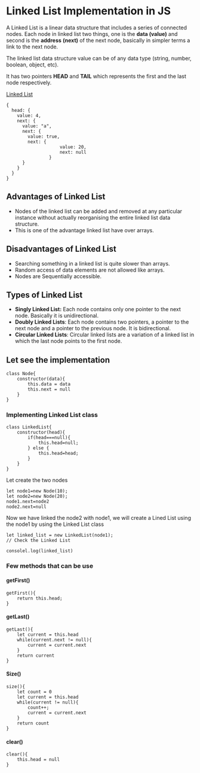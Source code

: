 # Linked List Implementation in JS 

A Linked List is a linear data structure that includes a series of connected nodes. Each node in linked list two things, one is the **data (value)** and second is the **address** **(next)** of the next node, basically in simpler terms a link to the next  node.

The linked list data structure value can be of any data type (string, number, boolean, object, etc).

It has two pointers **HEAD** and **TAIL** which represents the first and the last node respectively.

[Linked List](<img src="https://satin-crabapple-c09.notion.site/image/https%3A%2F%2Fs3-us-west-2.amazonaws.com%2Fsecure.notion-static.com%2F86240742-cf51-4e9f-b822-ec82e2a12eed%2FScreenshot_2022-06-02_at_1.42.26_AM.png?table=block&id=037367d2-3be9-49da-9888-b3cf720e2607&spaceId=86b12707-037d-4f1c-8cde-bed407df600e&width=2000&userId=&cache=v2" alt="Linked List"/> )

```
{
  head: {
    value: 4, 
    next: {
      value: "a", 
      next: {
        value: true, 
        next: {
					value: 20,
					next: null
				}
      }
    }
  }
}

```

## Advantages of Linked List 

- Nodes of the linked list can be added and removed at any particular instance without actually reorganising the entire linked list data structure.
- This is one of the advantage linked list have over arrays.

## Disadvantages of Linked List 

- Searching something in a linked list is quite slower than arrays.
- Random access of data elements are not allowed like arrays.
- Nodes are Sequentially accessible.

## Types of Linked List 

- **Singly Linked List:** Each node contains only one pointer to the next node. Basically it is unidirectional.
- **Doubly Linked Lists**: Each node contains two pointers, a pointer to the next node and a pointer to the previous node. It is bidirectional.
- **Circular Linked Lists**: Circular linked lists are a variation of a linked list in which the last node points to the first node.

## Let see the implementation 

```
class Node{
    constructor(data){
        this.data = data 
        this.next = null
    }
}

```

### Implementing Linked List class 
```
class LinkedList{
	constructor(head){
		if(head===null){
			this.head=null;
		} else {
			this.head=head;
		}
	}
}
```

Let create the two nodes 

```
let node1=new Node(10);
let node2=new Node(20);
node1.next=node2
node2.next=null
```

Now we have linked the node2 with node1, we will create a Lined List using the node1 by using the Linked List class 

```
let linked_list = new LinkedList(node1);
// Check the Linked List 

consolel.log(linked_list)
```

### Few methods that can be use

#### getFirst()
```
getFirst(){
    return this.head;
}
```

#### getLast()
```
getLast(){
    let current = this.head 
    while(current.next != null){
        current = current.next
    }
    return current 
}
```

#### Size()

```
size(){
    let count = 0 
    let current = this.head
    while(current != null){
        count++;
        current = current.next
    }
    return count
}
```

#### clear()

```
clear(){
    this.head = null
}
```